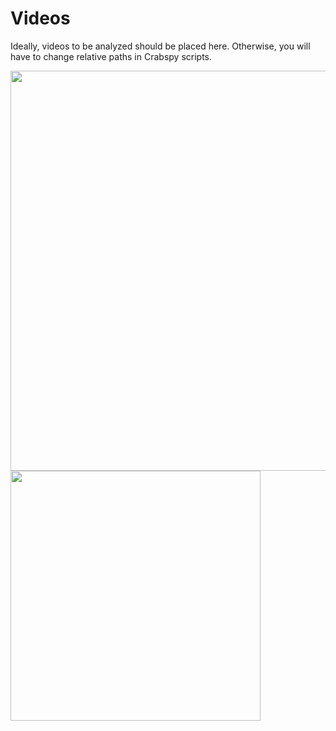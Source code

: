 # Videos

Ideally, videos to be analyzed should be placed here. Otherwise, you will have to change relative paths in Crabspy scripts.

<img src="images/examples/example_vid_raw.gif" width="640">

<img src="images/examples/example_vid_persp_transform.gif" width="400">


